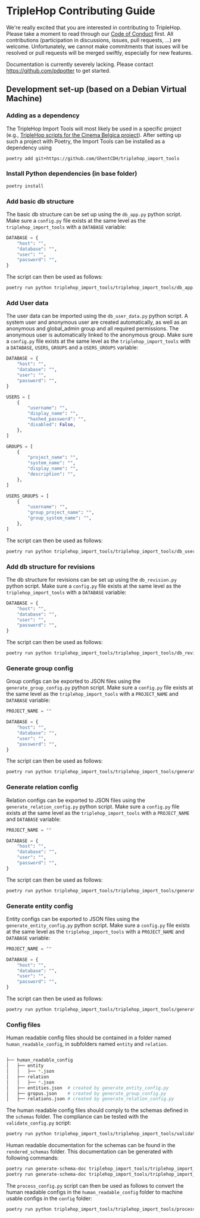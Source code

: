 # TripleHop Contributing Guide

We're really excited that you are interested in contributing to TripleHop. Please take a moment to read through our [Code of Conduct](CODE_OF_CONDUCT.md) first. All contributions (participation in discussions, issues, pull requests, ...) are welcome. Unfortunately, we cannot make commitments that issues will be resolved or pull requests will be merged swiftly, especially for new features.

Documentation is currently severely lacking. Please contact <https://github.com/pdpotter> to get started.

## Development set-up (based on a Debian Virtual Machine)

### Adding as a dependency

The TripleHop Import Tools will most likely be used in a specific project (e.g., [TripleHop scripts for the Cinema Belgica project](https://github.com/GhentCDH/cinema_belgica_triplehop_scripts)). After setting up such a project with Poetry, the Import Tools can be installed as a dependency using

```sh
poetry add git+https://github.com/GhentCDH/triplehop_import_tools
```

### Install Python dependencies (in base folder)

```sh
poetry install
```

### Add basic db structure

The basic db structure can be set up using the `db_app.py` python script. Make sure a `config.py` file exists at the same level as the `triplehop_import_tools` with a `DATABASE` variable:

```py
DATABASE = {
    "host": "",
    "database": "",
    "user": "",
    "password": "",
}
```

The script can then be used as follows:

```sh
poetry run python triplehop_import_tools/triplehop_import_tools/db_app.py
```

### Add User data

The user data can be imported using the `db_user_data.py` python script. A system user and anonymous user are created automatically, as well as an anonymous and global_admin group and all required permissions. The anonymous user is automatically linked to the anonymous group. Make sure a `config.py` file exists at the same level as the `triplehop_import_tools` with a `DATABASE`, `USERS`, `GROUPS` and a `USERS_GROUPS` variable:

```py
DATABASE = {
    "host": "",
    "database": "",
    "user": "",
    "password": "",
}

USERS = [
    {
        "username": "",
        "display_name": "",
        "hashed_password": "",
        "disabled": False,
    },
]

GROUPS = [
    {
        "project_name": "",
        "system_name": "",
        "display_name": "",
        "description": "",
    },
]

USERS_GROUPS = [
    {
        "username": "",
        "group_project_name": "",
        "group_system_name": "",
    },
]
```

The script can then be used as follows:

```sh
poetry run python triplehop_import_tools/triplehop_import_tools/db_user_data.py
```

### Add db structure for revisions

The db structure for revisions can be set up using the `db_revision.py` python script. Make sure a `config.py` file exists at the same level as the `triplehop_import_tools` with a `DATABASE` variable:

```py
DATABASE = {
    "host": "",
    "database": "",
    "user": "",
    "password": "",
}
```

The script can then be used as follows:

```sh
poetry run python triplehop_import_tools/triplehop_import_tools/db_revision.py
```

### Generate group config

Group configs can be exported to JSON files using the `generate_group_config.py` python script. Make sure a `config.py` file exists at the same level as the `triplehop_import_tools` with a `PROJECT_NAME` and `DATABASE` variable:

```py
PROJECT_NAME = ""

DATABASE = {
    "host": "",
    "database": "",
    "user": "",
    "password": "",
}
```

The script can then be used as follows:

```sh
poetry run python triplehop_import_tools/triplehop_import_tools/generate_group_config.py
```

### Generate relation config

Relation configs can be exported to JSON files using the `generate_relation_config.py` python script. Make sure a `config.py` file exists at the same level as the `triplehop_import_tools` with a `PROJECT_NAME` and `DATABASE` variable:

```py
PROJECT_NAME = ""

DATABASE = {
    "host": "",
    "database": "",
    "user": "",
    "password": "",
}
```

The script can then be used as follows:

```sh
poetry run python triplehop_import_tools/triplehop_import_tools/generate_relation_config.py
```

### Generate entity config

Entity configs can be exported to JSON files using the `generate_entity_config.py` python script. Make sure a `config.py` file exists at the same level as the `triplehop_import_tools` with a `PROJECT_NAME` and `DATABASE` variable:

```py
PROJECT_NAME = ""

DATABASE = {
    "host": "",
    "database": "",
    "user": "",
    "password": "",
}
```

The script can then be used as follows:

```sh
poetry run python triplehop_import_tools/triplehop_import_tools/generate_entity_config.py
```

### Config files

Human readable config files should be contained in a folder named `human_readable_config`, in subfolders named `entity` and `relation`.

```sh

├── human_readable_config
│   ├── entity
│   │   ├── *.json
│   ├── relation
│   │   ├── *.json
│   ├── entities.json  # created by generate_entity_config.py
│   ├── gropus.json    # created by generate_group_config.py
│   ├── relations.json # created by generate_relation_config.py
```

The human readable config files should comply to the schemas defined in the `schemas` folder. The compliance can be tested with the `validate_config.py` script:

```sh
poetry run python triplehop_import_tools/triplehop_import_tools/validate_config.py
```

Human readable documentation for the schemas can be found in the `rendered_schemas` folder. This documentation can be generated with following commands:

```sh
poetry run generate-schema-doc triplehop_import_tools/triplehop_import_tools/schemas/entity.schema.json triplehop_import_tools/triplehop_import_tools/rendered_schemas
poetry run generate-schema-doc triplehop_import_tools/triplehop_import_tools/schemas/relation.schema.json triplehop_import_tools/triplehop_import_tools/rendered_schemas
```

The `process_config.py` script can then be used as follows to convert the human readable configs in the `human_readable_config` folder to machine usable configs in the `config` folder:

```sh
poetry run python triplehop_import_tools/triplehop_import_tools/process_config.py
```
